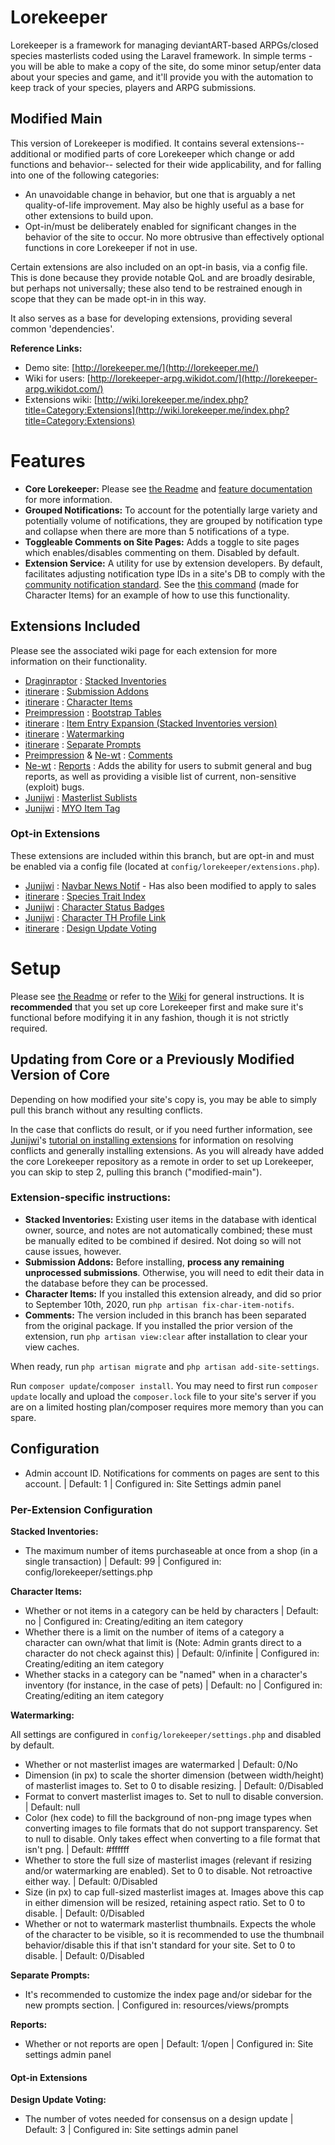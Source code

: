 # Lorekeeper

Lorekeeper is a framework for managing deviantART-based ARPGs/closed species masterlists coded using the Laravel framework. In simple terms - you will be able to make a copy of the site, do some minor setup/enter data about your species and game, and it'll provide you with the automation to keep track of your species, players and ARPG submissions.

## Modified Main

This version of Lorekeeper is modified. It contains several extensions-- additional or modified parts of core Lorekeeper which change or add functions and behavior-- selected for their wide applicability, and for falling into one of the following categories: 
- An unavoidable change in behavior, but one that is arguably a net quality-of-life improvement. May also be highly useful as a base for other extensions to build upon.
- Opt-in/must be deliberately enabled for significant changes in the behavior of the site to occur. No more obtrusive than effectively optional functions in core Lorekeeper if not in use. 

Certain extensions are also included on an opt-in basis, via a config file. This is done because they provide notable QoL and are broadly desirable, but perhaps not universally; these also tend to be restrained enough in scope that they can be made opt-in in this way.

It also serves as a base for developing extensions, providing several common 'dependencies'.

**Reference Links:**
- Demo site: [http://lorekeeper.me/](http://lorekeeper.me/)
- Wiki for users: [http://lorekeeper-arpg.wikidot.com/](http://lorekeeper-arpg.wikidot.com/)
- Extensions wiki: [http://wiki.lorekeeper.me/index.php?title=Category:Extensions](http://wiki.lorekeeper.me/index.php?title=Category:Extensions)

# Features

- **Core Lorekeeper:** Please see [the Readme](https://github.com/corowne/lorekeeper/blob/master/README.md) and [feature documentation](http://lorekeeper-arpg.wikidot.com/) for more information.
- **Grouped Notifications:** To account for the potentially large variety and potentially volume of notifications, they are grouped by notification type and collapse when there are more than 5 notifications of a type.
- **Toggleable Comments on Site Pages:** Adds a toggle to site pages which enables/disables commenting on them. Disabled by default.
- **Extension Service:** A utility for use by extension developers. By default, facilitates adjusting notification type IDs in a site's DB to comply with the [community notification standard](http://wiki.lorekeeper.me/index.php?title=Community_Notification_Standard). See the [this command](https://github.com/itinerare/lorekeeper/blob/15f9ba0a750f4a08d1e3e07139ad32a0b3c7fc9f/app/Console/Commands/FixCharItemNotifs.php) (made for Character Items) for an example of how to use this functionality.

## Extensions Included

Please see the associated wiki page for each extension for more information on their functionality.

- [Draginraptor](https://github.com/Draginraptor) : [Stacked Inventories](http://wiki.lorekeeper.me/index.php?title=Extensions:Stacked_Inventories)
- [itinerare](https://github.com/itinerare) : [Submission Addons](http://wiki.lorekeeper.me/index.php?title=Extensions:Submission_Addons)
- [itinerare](https://github.com/itinerare) : [Character Items](http://wiki.lorekeeper.me/index.php?title=Extensions:Character_Items)
- [Preimpression](https://github.com/preimpression) : [Bootstrap Tables](http://wiki.lorekeeper.me/index.php?title=Extensions:Bootstrap_Tables)
- [itinerare](https://github.com/itinerare) : [Item Entry Expansion (Stacked Inventories version)](http://wiki.lorekeeper.me/index.php?title=Extensions:Item_Entry_Expansion)
- [itinerare](https://github.com/itinerare) : [Watermarking](http://wiki.lorekeeper.me/index.php?title=Extensions:Watermarking)
- [itinerare](https://github.com/itinerare) : [Separate Prompts](http://wiki.lorekeeper.me/index.php?title=Extensions:Separate_Prompts)
- [Preimpression](https://github.com/preimpression) & [Ne-wt](https://github.com/Ne-wt) : [Comments](http://wiki.lorekeeper.me/index.php?title=Extensions:Comments)
- [Ne-wt](https://github.com/Ne-wt) : [Reports](https://github.com/Ne-wt/lorekeeper/tree/reports) : Adds the ability for users to submit general and bug reports, as well as providing a visible list of current, non-sensitive (exploit) bugs.
- [Junijwi](https://github.com/junijwi) : [Masterlist Sublists](http://wiki.lorekeeper.me/index.php?title=Extensions:Masterlist_Sublists)
- [Junijwi](https://github.com/junijwi) : [MYO Item Tag](http://wiki.lorekeeper.me/index.php?title=Extensions:MYO_Item_Tag)

### Opt-in Extensions

These extensions are included within this branch, but are opt-in and must be enabled via a config file (located at `config/lorekeeper/extensions.php`).

- [Junijwi](https://github.com/junijwi) : [Navbar News Notif](http://wiki.lorekeeper.me/index.php?title=Extensions:Navbar_News_Notif) - Has also been modified to apply to sales
- [itinerare](https://github.com/itinerare) : [Species Trait Index](http://wiki.lorekeeper.me/index.php?title=Extensions:Species_Trait_Index)
- [Junijwi](https://github.com/junijwi) : [Character Status Badges](http://wiki.lorekeeper.me/index.php?title=Extensions:Character_Status_Badges)
- [Junijwi](https://github.com/junijwi) : [Character TH Profile Link](http://wiki.lorekeeper.me/index.php?title=Extensions:Character_TH_Profile_Link)
- [itinerare](https://github.com/itinerare) : [Design Update Voting](http://wiki.lorekeeper.me/index.php?title=Extensions:Design_Update_Voting)

# Setup

Please see [the Readme](https://github.com/corowne/lorekeeper/blob/master/README.md) or refer to the [Wiki](http://lorekeeper-arpg.wikidot.com/) for general instructions. It is **recommended** that you set up core Lorekeeper first and make sure it's functional before modifying it in any fashion, though it is not strictly required.

## Updating from Core or a Previously Modified Version of Core

Depending on how modified your site's copy is, you may be able to simply pull this branch without any resulting conflicts. 

In the case that conflicts do result, or if you need further information, see [Junijwi](https://github.com/juniJwi)'s [tutorial on installing extensions](http://wiki.lorekeeper.me/index.php?title=Tutorial:_Installing_Extensions) for information on resolving conflicts and generally installing extensions. As you will already have added the core Lorekeeper repository as a remote in order to set up Lorekeeper, you can skip to step 2, pulling this branch ("modified-main").

### Extension-specific instructions:

- **Stacked Inventories:** Existing user items in the database with identical owner, source, and notes are not automatically combined; these must be manually edited to be combined if desired. Not doing so will not cause issues, however.
- **Submission Addons:** Before installing, **process any remaining unprocessed submissions**. Otherwise, you will need to edit their data in the database before they can be processed.
- **Character Items:** If you installed this extension already, and did so prior to September 10th, 2020, run `php artisan fix-char-item-notifs`.
- **Comments:** The version included in this branch has been separated from the original package. If you installed the prior version of the extension, run `php artisan view:clear` after installation to clear your view caches.

When ready, run `php artisan migrate` and `php artisan add-site-settings`.

Run `composer update`/`composer install`. You may need to first run `composer update` locally and upload the `composer.lock` file to your site's server if you are on a limited hosting plan/composer requires more memory than you can spare.

## Configuration

- Admin account ID. Notifications for comments on pages are sent to this account. | Default: 1 | Configured in: Site Settings admin panel

### Per-Extension Configuration

**Stacked Inventories:** 
- The maximum number of items purchaseable at once from a shop (in a single transaction) | Default: 99 | Configured in: config/lorekeeper/settings.php

**Character Items:**
- Whether or not items in a category can be held by characters | Default: no | Configured in: Creating/editing an item category
- Whether there is a limit on the number of items of a category a character can own/what that limit is (Note: Admin grants direct to a character do not check against this) | Default: 0/infinite | Configured in: Creating/editing an item category
- Whether stacks in a category can be "named" when in a character's inventory (for instance, in the case of pets) | Default: no | Configured in: Creating/editing an item category

**Watermarking:**

All settings are configured in `config/lorekeeper/settings.php` and disabled by default.
- Whether or not masterlist images are watermarked | Default: 0/No
- Dimension (in px) to scale the shorter dimension (between width/height) of masterlist images to. Set to 0 to disable resizing. |  Default: 0/Disabled
- Format to convert masterlist images to. Set to null to disable conversion. | Default: null
- Color (hex code) to fill the background of non-png image types when converting images to file formats that do not support transparency. Set to null to disable. Only takes effect when converting to a file format that isn't png. | Default: #ffffff
- Whether to store the full size of masterlist images (relevant if resizing and/or watermarking are enabled). Set to 0 to disable. Not retroactive either way. | Default: 0/Disabled
- Size (in px) to cap full-sized masterlist images at. Images above this cap in either dimension will be resized, retaining aspect ratio. Set to 0 to disable. | Default: 0/Disabled
- Whether or not to watermark masterlist thumbnails. Expects the whole of the character to be visible, so it is recommended to use the thumbnail behavior/disable this if that isn't standard for your site. Set to 0 to disable. | Default: 0/Disabled

**Separate Prompts:**
- It's recommended to customize the index page and/or sidebar for the new prompts section. | Configured in: resources/views/prompts

**Reports:**
- Whether or not reports are open | Default: 1/open | Configured in: Site settings admin panel

#### Opt-in Extensions

**Design Update Voting:**
- The number of votes needed for consensus on a design update | Default: 3 | Configured in: Site settings admin panel